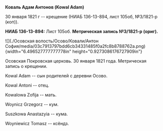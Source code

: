 **Коваль Адам Антонов (Kowal Adam)**

30 января 1821 г -- крещение (НИАБ 136-13-894, лист 105об, №3/1821-р
(коп)).

**НИАБ 136-13-894:** Лист 105об. **Метрическая запись №3/1821-р
(ориг).**

![](./Осовская волость/Осово/Ковали/Антон София/media/03c7913797bdd6cb34331485f0a2fc8b8788762a.png){width="6.496527777777778in"
height="0.9273086176727909in"}

Осовская Покровская церковь. 30 января 1821 года. Метрическая запись о
крещении.

Kowal Adam -- сын родителей с деревни Осовo.

Kowal Antoni -- отец.

Kowalowa Zofija -- мать.

Woynicz Grzegorz -- кум.

Suszkowa Anastazyia -- кума.

Woyniewicz Tomasz -- ксёндз.
